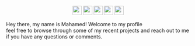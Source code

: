 <p align="center">
<a href="https://twitter.com/_molocks"><img src="https://img.shields.io/badge/@molockss-6fa8dc?&style=for-the-badge&logo=twitter&logoColor=white" height=25></a>
<a href="https://www.codewars.com/users/molocks"><img src="https://img.shields.io/badge/Codewars-6fa8dc?style=for-the-badge&logo=Codewars&logoColor=white" height=25></a>
<a href="mailto:mahamed_67@hotmail.com"><img src="https://img.shields.io/badge/mahamed_67@hotmail.com-6fa8dc?style=for-the-badge&logo=gmail&logoColor=white" height=25></a>
<a href="https://www.linkedin.com/in/mahamed-osman-803447170/"><img src="https://img.shields.io/badge/mahamed_osman-6fa8dc?style=for-the-badge&logo=linkedin&logoColor=white" height=25></a>
<a href="https://dev.to/USER"><img src="https://img.shields.io/badge/Download_Resume-6fa8dc?style=for-the-badge&logo=googledrive&logoColor=white" height=25></a>
</p>

<p align="center">

 Hey there, my name is Mahamed! Welcome to my profile <br> feel free to browse through some of my recent projects and reach out to me if you have any questions or comments.
</p>
